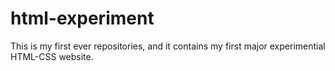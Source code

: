 # html-experiment

This is my first ever repositories, and it contains my first major experimential HTML-CSS website.
